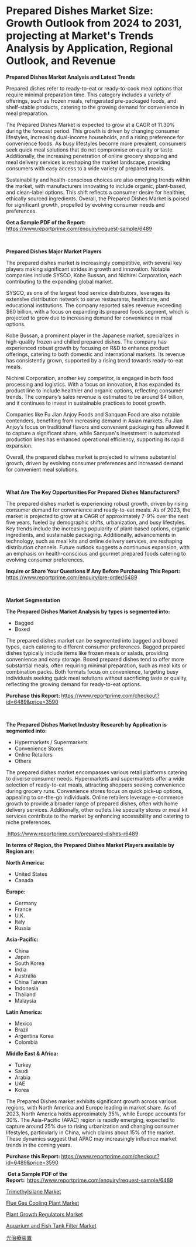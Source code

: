 <p><h1>Prepared Dishes Market Size: Growth Outlook from 2024 to 2031, projecting at Market's Trends Analysis by Application, Regional Outlook, and Revenue</h1></p><p><strong>Prepared Dishes Market Analysis and Latest Trends</strong></p>
<p><p>Prepared dishes refer to ready-to-eat or ready-to-cook meal options that require minimal preparation time. This category includes a variety of offerings, such as frozen meals, refrigerated pre-packaged foods, and shelf-stable products, catering to the growing demand for convenience in meal preparation. </p><p>The Prepared Dishes Market is expected to grow at a CAGR of 11.30% during the forecast period. This growth is driven by changing consumer lifestyles, increasing dual-income households, and a rising preference for convenience foods. As busy lifestyles become more prevalent, consumers seek quick meal solutions that do not compromise on quality or taste. Additionally, the increasing penetration of online grocery shopping and meal delivery services is reshaping the market landscape, providing consumers with easy access to a wide variety of prepared meals.</p><p>Sustainability and health-conscious choices are also emerging trends within the market, with manufacturers innovating to include organic, plant-based, and clean-label options. This shift reflects a consumer desire for healthier, ethically sourced ingredients. Overall, the Prepared Dishes Market is poised for significant growth, propelled by evolving consumer needs and preferences.</p></p>
<p><strong>Get a Sample PDF of the Report:&nbsp;</strong> <a href="https://www.reportprime.com/enquiry/request-sample/6489">https://www.reportprime.com/enquiry/request-sample/6489</a></p>
<p>&nbsp;</p>
<p><strong>Prepared Dishes Major Market Players</strong></p>
<p><p>The prepared dishes market is increasingly competitive, with several key players making significant strides in growth and innovation. Notable companies include SYSCO, Kobe Bussan, and Nichirei Corporation, each contributing to the expanding global market.</p><p>SYSCO, as one of the largest food service distributors, leverages its extensive distribution network to serve restaurants, healthcare, and educational institutions. The company reported sales revenue exceeding $60 billion, with a focus on expanding its prepared foods segment, which is projected to grow due to increasing demand for convenience in meal options.</p><p>Kobe Bussan, a prominent player in the Japanese market, specializes in high-quality frozen and chilled prepared dishes. The company has experienced robust growth by focusing on R&D to enhance product offerings, catering to both domestic and international markets. Its revenue has consistently grown, supported by a rising trend towards ready-to-eat meals.</p><p>Nichirei Corporation, another key competitor, is engaged in both food processing and logistics. With a focus on innovation, it has expanded its product line to include healthier and organic options, reflecting consumer trends. The company’s sales revenue is estimated to be around $4 billion, and it continues to invest in sustainable practices to boost growth.</p><p>Companies like Fu Jian Anjoy Foods and Sanquan Food are also notable contenders, benefiting from increasing demand in Asian markets. Fu Jian Anjoy’s focus on traditional flavors and convenient packaging has allowed it to capture a significant share, while Sanquan's investment in automated production lines has enhanced operational efficiency, supporting its rapid expansion.</p><p>Overall, the prepared dishes market is projected to witness substantial growth, driven by evolving consumer preferences and increased demand for convenient meal solutions.</p></p>
<p>&nbsp;</p>
<p><strong>What Are The Key Opportunities For Prepared Dishes Manufacturers?</strong></p>
<p><p>The prepared dishes market is experiencing robust growth, driven by rising consumer demand for convenience and ready-to-eat meals. As of 2023, the market is projected to grow at a CAGR of approximately 7-9% over the next five years, fueled by demographic shifts, urbanization, and busy lifestyles. Key trends include the increasing popularity of plant-based options, organic ingredients, and sustainable packaging. Additionally, advancements in technology, such as meal kits and online delivery services, are reshaping distribution channels. Future outlook suggests a continuous expansion, with an emphasis on health-conscious and gourmet prepared foods catering to evolving consumer preferences.</p></p>
<p><strong>Inquire or Share Your Questions If Any Before Purchasing This Report:</strong> <a href="https://www.reportprime.com/enquiry/pre-order/6489">https://www.reportprime.com/enquiry/pre-order/6489</a></p>
<p>&nbsp;</p>
<p><strong>Market Segmentation</strong></p>
<p><strong>The Prepared Dishes Market Analysis by types is segmented into:</strong></p>
<p><ul><li>Bagged</li><li>Boxed</li></ul></p>
<p><p>The prepared dishes market can be segmented into bagged and boxed types, each catering to different consumer preferences. Bagged prepared dishes typically include items like frozen meals or salads, providing convenience and easy storage. Boxed prepared dishes tend to offer more substantial meals, often requiring minimal preparation, such as meal kits or combination packs. Both formats focus on convenience, targeting busy individuals seeking quick meal solutions without sacrificing taste or quality, reflecting the growing demand for ready-to-eat options.</p></p>
<p><strong>Purchase this Report:&nbsp;</strong><a href="https://www.reportprime.com/checkout?id=6489&price=3590">https://www.reportprime.com/checkout?id=6489&price=3590</a></p>
<p>&nbsp;</p>
<p><strong>The Prepared Dishes Market Industry Research by Application is segmented into:</strong></p>
<p><ul><li>Hypermarkets / Supermarkets</li><li>Convenience Stores</li><li>Online Retailers</li><li>Others</li></ul></p>
<p><p>The prepared dishes market encompasses various retail platforms catering to diverse consumer needs. Hypermarkets and supermarkets offer a wide selection of ready-to-eat meals, attracting shoppers seeking convenience during grocery runs. Convenience stores focus on quick pick-up options, appealing to on-the-go individuals. Online retailers leverage e-commerce growth to provide a broader range of prepared dishes, often with home delivery services. Additionally, other outlets like specialty stores or meal kit services contribute to the market by enhancing accessibility and catering to niche preferences.</p></p>
<p><a href="https://www.reportprime.com/prepared-dishes-r6489">&nbsp;https://www.reportprime.com/prepared-dishes-r6489</a></p>
<p><strong>In terms of Region, the Prepared Dishes Market Players available by Region are:</strong></p>
<p>
    <p> <strong> North America: </strong>
        <ul>
            <li>United States</li>
            <li>Canada</li>
        </ul>
        </p> 
    <p> <strong> Europe: </strong>
        <ul>
            <li>Germany</li>
            <li>France</li>
            <li>U.K.</li>
            <li>Italy</li>
            <li>Russia</li>
        </ul>
        </p> 
    <p> <strong> Asia-Pacific: </strong>
        <ul>
            <li>China</li>
            <li>Japan</li>
            <li>South Korea</li>
            <li>India</li>
            <li>Australia</li>
            <li>China Taiwan</li>
            <li>Indonesia</li>
            <li>Thailand</li>
            <li>Malaysia</li>
        </ul>
        </p> 
    <p> <strong> Latin America: </strong>
        <ul>
            <li>Mexico</li>
            <li>Brazil</li>
            <li>Argentina Korea</li>
            <li>Colombia</li>
        </ul>
        </p> 
    <p> <strong> Middle East & Africa: </strong>
        <ul>
            <li>Turkey</li>
            <li>Saudi</li>
            <li>Arabia</li>
            <li>UAE</li>
            <li>Korea</li>
        </ul>
    </p>
    </p>
<p><p>The Prepared Dishes market exhibits significant growth across various regions, with North America and Europe leading in market share. As of 2023, North America holds approximately 35%, while Europe accounts for 30%. The Asia-Pacific (APAC) region is rapidly emerging, expected to capture around 25% due to rising urbanization and changing consumer lifestyles, particularly in China, which claims about 15% of the market. These dynamics suggest that APAC may increasingly influence market trends in the coming years.</p></p>
<p><strong>Purchase this Report: </strong><a href="https://www.reportprime.com/checkout?id=6489&price=3590">https://www.reportprime.com/checkout?id=6489&price=3590</a></p>
<p>&nbsp;<strong>Get a Sample PDF of the Report:&nbsp;&nbsp;</strong><a href="https://www.reportprime.com/enquiry/request-sample/6489">https://www.reportprime.com/enquiry/request-sample/6489</a></p>
<p><strong></strong></p>
<p><p><a href="https://medium.com/@bubursruntul3/charting-the-future-comprehensive-analysis-of-the-global-trimethylsilane-market-2024-2031-8c1f52fae577">Trimethylsilane Market</a></p><p><a href="https://issuu.com/reportprime-2/docs/flue-gas-cooling-plant-market-size-_fdb492b72baad7">Flue Gas Cooling Plant Market</a></p><p><a href="https://www.linkedin.com/pulse/global-plant-growth-regulators-market-analysis-key-trends-cv0ze?trackingId=cmjKr48QQceZ0FmICi6k7g%3D%3D">Plant Growth Regulators Market</a></p><p><a href="https://issuu.com/reportprime-2/docs/aquarium-and-fish-tank-filter-marke_5bed7669823906">Aquarium and Fish Tank Filter Market</a></p><p><a href="https://medium.com/@emmittkutch2023/%E3%82%B0%E3%83%AD%E3%83%BC%E3%83%90%E3%83%AB%E5%85%89%E7%99%82%E6%B3%95%E3%83%87%E3%83%90%E3%82%A4%E3%82%B9%E5%B8%82%E5%A0%B4-%E5%B8%82%E5%A0%B4%E3%82%B7%E3%82%A7%E3%82%A2-%E5%B8%82%E5%A0%B4%E5%8B%95%E5%90%91-%E3%81%8A%E3%82%88%E3%81%B3%E5%B0%86%E6%9D%A5%E3%81%AE%E6%88%90%E9%95%B7%E3%82%92%E6%8E%A2%E3%82%8B-2c9faf69b7ce">光治療装置</a></p></p>